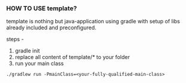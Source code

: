 ### HOW TO USE template?

template is nothing but java-application using gradle with setup of libs already included and preconfigured.

steps -
1. gradle init
2. replace all content of template/* to your folder
3. run your main class
```
./gradlew run -PmainClass=<your-fully-qualified-main-class>
```
